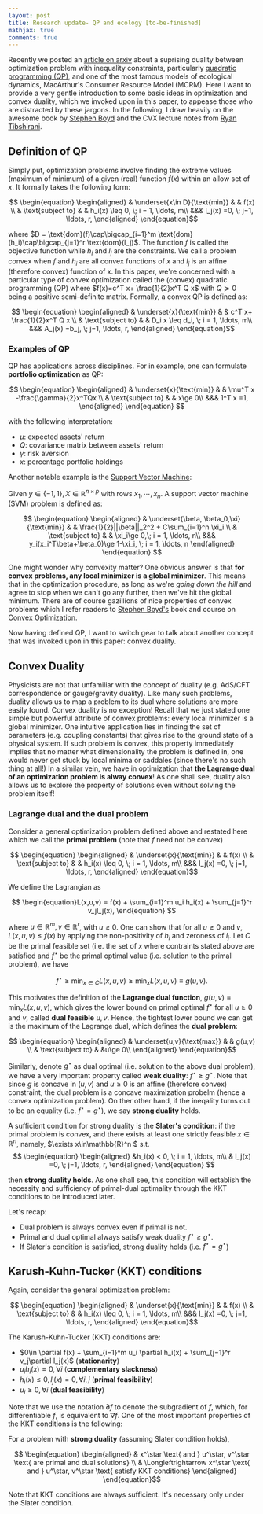 ```yaml
---
layout: post
title: Research update- QP and ecology [to-be-finished]
mathjax: true
comments: true
---
```


Recently we posted an [article on arxiv](https://arxiv.org/abs/1809.04221) about a suprising duality between optimization problem with inequality constraints, particularly [quadratic programming (QP)](https://en.wikipedia.org/wiki/Quadratic_programming), and one of the most famous models of ecological dynamics, MacArthur's Consumer Resource Model (MCRM). Here I want to provide a very gentle introduction to some basic ideas in optimization and convex duality, which we invoked upon in this paper, to appease those who are distracted by these jargons.  In the following, I draw heavily on the awesome book by [Stephen Boyd](https://web.stanford.edu/~boyd/cvxbook/) and the CVX lecture notes from [Ryan Tibshirani](http://www.stat.cmu.edu/~ryantibs/index.html). 



## Definition of QP

Simply put, optimization problems involve finding the extreme values (maximum of minimum) of a given (real) function $f(x)$ within an allow set of $x$. It formally takes the following form:

$$ 
\begin{equation}
\begin{aligned}
& \underset{x\in D}{\text{min}}
& & f(x) \\
& \text{subject to}
& & h_i(x) \leq 0, \; i = 1, \ldots, m\\
&&& l_j(x) =0, \; j=1, \ldots, r,
\end{aligned}
\end{equation}$$

where $D = \text{dom}(f)\cap\bigcap_{i=1}^m \text{dom}(h_i)\cap\bigcap_{j=1}^r \text{dom}(l_j)$. The function $f$ is called the objective function while $h_i$ and $l_j$ are the constraints. We call a problem convex when $f$ and $h_i$ are all convex functions of $x$ and $l_j$ is an affine (therefore convex) function of $x$. In this paper, we're concerned with a particular type of convex optimization called the (convex) quadratic programming (QP) where $f(x)=c^T x+ \frac{1}{2}x^T Q x$ with $Q\succeq 0$ being a positive semi-definite matrix. Formally, a convex QP is defined as:

$$ 
\begin{equation}
\begin{aligned}
& \underset{x}{\text{min}}
& & c^T x+ \frac{1}{2}x^T Q x \\
& \text{subject to}
& & D_i x \leq d_i, \; i = 1, \ldots, m\\
&&& A_j(x) =b_j, \; j=1, \ldots, r,
\end{aligned}
\end{equation}$$


### Examples of QP

QP has applications across disciplines. For in example, one can formulate **portfolio optimization** as QP:


$$ 
\begin{equation}
\begin{aligned}
& \underset{x}{\text{min}}
& & \mu^T x -\frac{\gamma}{2}x^TQx \\
& \text{subject to}
& & x\ge 0\\
&&& 1^T x =1,
\end{aligned}
\end{equation}
$$

with the following interpretation:

  * $\mu$: expected assets' return
  * $Q$: covariance matrix between assets' return
  * $\gamma$: risk aversion
  * $x$: percentage portfolio holdings

Another notable example is the [Support Vector Machine](https://en.wikipedia.org/wiki/Support_vector_machine):

 Given $y\in\{-1,1\}, X \in \mathbb{R}^{n\times p}$ with rows $x_1,\cdots, x_n$. A support vector machine (SVM) problem is defined as:

 $$ 
\begin{equation}
\begin{aligned}
& \underset{\beta, \beta_0,\xi}{\text{min}}
& & \frac{1}{2}||\beta||_2^2 + C\sum_{i=1}^n \xi_i \\
& \text{subject to}
& & \xi_i\ge 0,\; i = 1, \ldots, n\\
&&& y_i(x_i^T\beta+\beta_0)\ge 1-\xi_i, \; i = 1, \ldots, n
\end{aligned}
\end{equation}
$$

One might wonder why convexity matter? One obvious answer is that **for convex problems, any local minimizer is a global minimizer**. This means that in the optimization procedure, as long as we're *going down the hill* and agree to stop when we can't go any further, then we've hit the global minimum. There are of course gazillions of nice properties of convex problems which I refer readers to [Stephen Boyd's](https://web.stanford.edu/~boyd) book and course on [Convex Optimization](https://web.stanford.edu/~boyd/cvxbook/). 

Now having defined QP, I want to switch gear to talk about another concept that was invoked upon in this paper: convex duality.

## Convex Duality

Physicists are not that unfamiliar with the concept of duality (e.g.  AdS/CFT correspondence or gauge/gravity duality). Like many such problems, duality allows us to map a problem to its dual where solutions are more easily found. Convex duality is no exception! Recall that we just stated one simple but powerful attribute of convex problems: every local minimizer is a global minimizer. One intuitive application lies in finding the set of parameters (e.g. coupling constants) that gives rise to the ground state of a physical system. If such problem is convex, this property immediately implies that no matter what dimensionality the problem is defined in, one would never get stuck by local minima or saddales (since there's no such thing at all!) In a similar vein, we have in optimization that **the Lagrange dual of an optimization problem is alway convex**! As one shall see, duality also allows us to explore the property of solutions even without solving the problem itself!

### Lagrange dual and the dual problem ###

Consider a general optimization problem defined above and restated here which we call the **primal problem** (note that $f$ need not be convex)


$$ 
\begin{equation}
\begin{aligned}
& \underset{x}{\text{min}}
& & f(x) \\
& \text{subject to}
& & h_i(x) \leq 0, \; i = 1, \ldots, m\\
&&& l_j(x) =0, \; j=1, \ldots, r,
\end{aligned}
\end{equation}$$


We define the Lagrangian as 

$$
\begin{equation}L(x,u,v) =  f(x) + \sum_{i=1}^m u_i h_i(x) + \sum_{j=1}^r v_jl_j(x),
\end{equation}
$$

where $u\in\mathbb{R}^m, v\in\mathbb{R}^r$, with $u\ge 0$. One can show that for all $u\ge 0$ and $v$, $L(x,u,v)\le f(x)$ by applying the non-positivity of $h_i$ and zeroness of $l_j$. Let $C$ be the primal feasible set (i.e. the set of $x$ where contraints stated above are satisfied and $f^{\star}$ be the primal optimal value (i.e. solution to the primal problem), we have

$$
\begin{equation}
f^{\star}  \ge \min_{x\in C} L(x,u,v)\ge \min_x L(x,u,v)\equiv g(u,v).
\end{equation}
$$

This motivates the definition of the **Lagrange dual function**, $g(u,v)\equiv \min_{x} L(x,u,v)$, which gives the lower bound on primal optimal $f^{\star}$ for all $u\ge 0$ and $v$, called **dual feasible** $u, v$. Hence, the tightest lower bound we can get is the maximum of the Lagrange dual, which defines the **dual problem**:

$$ 
\begin{equation}
\begin{aligned}
& \underset{u,v}{\text{max}}
& & g(u,v) \\
& \text{subject to}
& &u\ge 0\\
\end{aligned}
\end{equation}$$


Similarly, denote $g^\star$ as dual optimal (i.e. solution to the above dual problem), we have a very important property called **weak duality**: $f^\star \ge g^\star$. Note that since $g$ is concave in $(u,v)$ and $u\ge 0$ is an affine (therefore convex) constraint, the dual problem is a concave maximization probelm (hence a convex optimization problem). On ther other hand, if the ineqality turns out to be an equality (i.e. $f^\star = g^\star$), we say **strong duality** holds. 

A sufficient condition for strong duality is the **Slater's condition**: if the primal problem is convex, and there exists at least one strictly feasible $x\in\mathbb{R}^n$, namely, $\exists x\in\mathbb{R}^n $  s.t.
$$
\begin{equation}
\begin{aligned}
&h_i(x) < 0, \; i = 1, \ldots, m\\
& l_j(x) =0, \; j=1, \ldots, r,
\end{aligned}
\end{equation}
$$

then **strong duality holds**. As one shall see, this condition will establish the necessity and sufficiency of primal-dual optimality through the KKT conditions to be introduced later.

Let's recap:
  * Dual problem is always convex even if primal is not.
  * Primal and dual optimal always satisfy weak duality $f^\star \ge g^\star$.
  * If Slater's condition is satisfied, strong duality holds (i.e. $f^\star = g^\star$)


## Karush-Kuhn-Tucker (KKT) conditions ##

Again, consider the general optimization problem: 


$$ 
\begin{equation}
\begin{aligned}
& \underset{x}{\text{min}}
& & f(x) \\
& \text{subject to}
& & h_i(x) \leq 0, \; i = 1, \ldots, m\\
&&& l_j(x) =0, \; j=1, \ldots, r,
\end{aligned}
\end{equation}$$

The Karush-Kuhn-Tucker (KKT) conditions are:

  * $0\in \partial f(x) + \sum_{i=1}^m u_i \partial h_i(x) + \sum_{j=1}^r v_j\partial l_j(x)$ (**stationarity**)
  * $u_i h_i(x) = 0,\, \forall i$ (**complementary slackness**)
  * $h_i(x)\le 0, l_j(x)=0,\,\forall i,j$ (**primal feasibility**)
  * $u_i\ge 0,\forall i$ (**dual feasibility**)

  Note that we use the notation $\partial f$ to denote the subgradient of $f$, which, for differentiable $f$, is equivalent to $\nabla f$. One of the most important properties of the KKT conditions is the following:


  For a problem with **strong duality** (assuming Slater condition holds), 

$$ 
\begin{equation}
\begin{aligned}
& x^\star \text{ and } u^\star, v^\star \text{ are primal and dual solutions} \\
& \Longleftrightarrow  x^\star \text{ and } u^\star, v^\star \text{ satisfy KKT conditions}
\end{aligned}
\end{equation}$$

Note that KKT conditions are always sufficient. It's necessary only under the Slater condition. 
